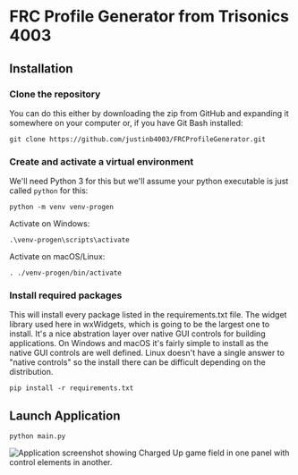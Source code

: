 # FRC Profile Generator from Trisonics 4003

## Installation

### Clone the repository
You can do this either by downloading the zip from GitHub and expanding it somewhere on your computer or, if you have Git Bash installed:
```
git clone https://github.com/justinb4003/FRCProfileGenerator.git
```

### Create and activate a virtual environment
We'll need Python 3 for this but we'll assume your python executable is just called `python` for this:
```
python -m venv venv-progen
```
Activate on Windows:
```
.\venv-progen\scripts\activate
```
Activate on macOS/Linux:
```
. ./venv-progen/bin/activate
```

### Install required packages 
This will install every package listed in the requirements.txt file. The widget library used here in wxWidgets, which is going to be the largest one to install. It's a nice abstration layer over native GUI controls for building applications. On Windows and macOS it's fairly simple to install as the native GUI controls are well defined. Linux doesn't have a single answer to "native controls" so the install there can be difficult depending on the distribution.
```
pip install -r requirements.txt
```

## Launch Application
```
python main.py
```
![Application screenshot showing Charged Up game field in one panel with control elements in another.](https://github.com/justinb4003/FRCProfileGenerator/assets/16728804/96c205f5-2f59-484b-b8e1-dc89cec25f7f)
